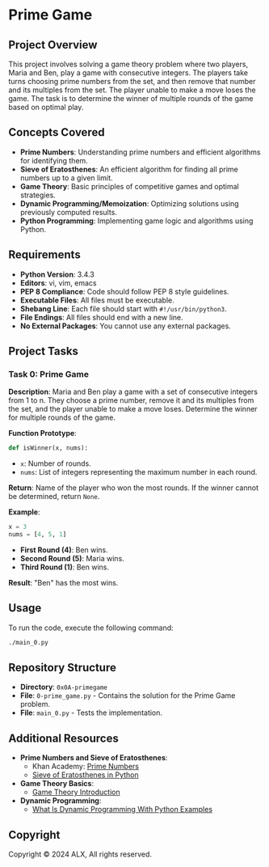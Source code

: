 # Prime Game

## Project Overview

This project involves solving a game theory problem where two players, Maria and Ben, play a game with consecutive integers. The players take turns choosing prime numbers from the set, and then remove that number and its multiples from the set. The player unable to make a move loses the game. The task is to determine the winner of multiple rounds of the game based on optimal play.

## Concepts Covered

- **Prime Numbers**: Understanding prime numbers and efficient algorithms for identifying them.
- **Sieve of Eratosthenes**: An efficient algorithm for finding all prime numbers up to a given limit.
- **Game Theory**: Basic principles of competitive games and optimal strategies.
- **Dynamic Programming/Memoization**: Optimizing solutions using previously computed results.
- **Python Programming**: Implementing game logic and algorithms using Python.

## Requirements

- **Python Version**: 3.4.3
- **Editors**: vi, vim, emacs
- **PEP 8 Compliance**: Code should follow PEP 8 style guidelines.
- **Executable Files**: All files must be executable.
- **Shebang Line**: Each file should start with `#!/usr/bin/python3`.
- **File Endings**: All files should end with a new line.
- **No External Packages**: You cannot use any external packages.

## Project Tasks

### Task 0: Prime Game

**Description**: Maria and Ben play a game with a set of consecutive integers from 1 to n. They choose a prime number, remove it and its multiples from the set, and the player unable to make a move loses. Determine the winner for multiple rounds of the game.

**Function Prototype**:
```python
def isWinner(x, nums):
```

- `x`: Number of rounds.
- `nums`: List of integers representing the maximum number in each round.

**Return**: Name of the player who won the most rounds. If the winner cannot be determined, return `None`.

**Example**:
```python
x = 3
nums = [4, 5, 1]
```
- **First Round (4)**: Ben wins.
- **Second Round (5)**: Maria wins.
- **Third Round (1)**: Ben wins.

**Result**: "Ben" has the most wins.

## Usage

To run the code, execute the following command:
```bash
./main_0.py
```

## Repository Structure

- **Directory**: `0x0A-primegame`
- **File**: `0-prime_game.py` - Contains the solution for the Prime Game problem.
- **File**: `main_0.py` - Tests the implementation.

## Additional Resources

- **Prime Numbers and Sieve of Eratosthenes**:
  - Khan Academy: [Prime Numbers](https://www.khanacademy.org/math/algebra/x2f8bb115bf2c61e8:prime-numbers)
  - [Sieve of Eratosthenes in Python](https://realpython.com/python-prime-numbers/)
- **Game Theory Basics**:
  - [Game Theory Introduction](https://www.intmath.com/game-theory/)
- **Dynamic Programming**:
  - [What Is Dynamic Programming With Python Examples](https://www.geeksforgeeks.org/dynamic-programming/)

## Copyright

Copyright © 2024 ALX, All rights reserved.
